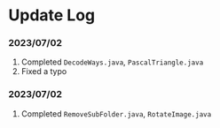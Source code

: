 # Update Log
### 2023/07/02
1. Completed `DecodeWays.java`, `PascalTriangle.java`
2. Fixed a typo
### 2023/07/02
1. Completed `RemoveSubFolder.java`, `RotateImage.java`